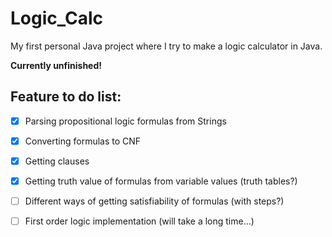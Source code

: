 # Logic_Calc
My first personal Java project where I try to make a logic calculator in Java.

**Currently unfinished!**

## Feature to do list:
- [X] Parsing propositional logic formulas from Strings
- [X] Converting formulas to CNF
- [X] Getting clauses
- [X] Getting truth value of formulas from variable values (truth tables?)
- [ ] Different ways of getting satisfiability of formulas (with steps?)
- [ ] First order logic implementation (will take a long time...)




